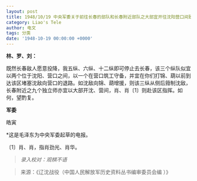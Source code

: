 ```yaml
---
layout: post
title: 1948/10/19 中央军委关于前往长春的部队和长春附近部队之大部宜开往沈阳营口间致林彪、罗荣桓、刘亚楼电
category: Liao's Tele
author: 电文
tags: 分类
date: '1948-10-19 00:00:00 +0000'
---
```

**林、罗、刘：**

既然长春敌人愿意投降，我五纵、六纵、十二纵即可停止去长春，该三个纵队似宜以两个位于沈阳、营口之间，以一个在营口筑工守备，并宜在你们打锦、葫以前到达该区堵塞沈敌向营口的退路。如沈敌向锦、葫增援，则该三纵从侧后箝制沈敌，长春附近之九个独立师亦宜以大部开沈、营间，肖、肖〔1〕则赴该区指挥。如何，望酌复。

**军委**

皓寅

*这是毛泽东为中央军委起草的电报。

〔1〕肖、肖，指肖劲光、肖华。



> *录入校对：观棋不语*

> 来源：《辽沈战役（中国人民解放军历史资料丛书编审委员会编 ）》
